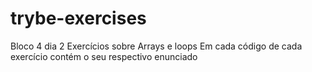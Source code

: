 # trybe-exercises
Bloco 4 dia 2
Exercícios sobre Arrays e loops
Em cada código de cada exercício contém o seu respectivo enunciado 